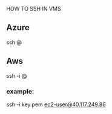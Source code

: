 
HOW TO SSH IN VMS
## Azure
ssh <username>@<ip address>

## Aws 
ssh -i <pem key> <username>@<ip address>
### example:
ssh -i key.pem ec2-user@40.117.249.86
